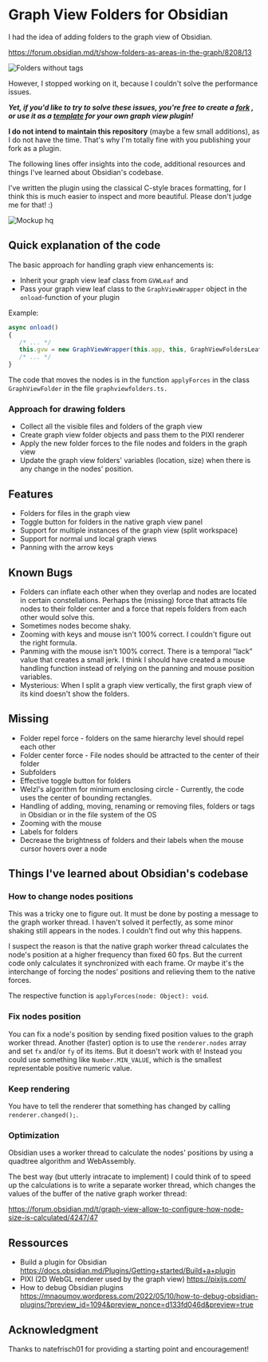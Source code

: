 # Graph View Folders for Obsidian

I had the idea of adding folders to the graph view of Obsidian.

https://forum.obsidian.md/t/show-folders-as-areas-in-the-graph/8208/13

![Folders without tags](https://github.com/user-attachments/assets/4275d140-554a-4b65-9bb8-a80145384c77)

However, I stopped working on it, because I couldn't solve the performance issues.

***Yet, if you'd like to try to solve these issues, you're free to create a [fork](https://docs.github.com/en/pull-requests/collaborating-with-pull-requests/working-with-forks/fork-a-repo) , or use it as a [template](https://docs.github.com/en/repositories/creating-and-managing-repositories/creating-a-repository-from-a-template#creating-a-repository-from-a-template) for your own graph view plugin!***

**I do not intend to maintain this repository** (maybe a few small additions), as I do not have the time. That's why I'm totally fine with you publishing your fork as a plugin.

The following lines offer insights into the code, additional resources and things I've learned about Obsidian's codebase.

I've written the plugin using the classical C-style braces formatting, for I think this is much easier to inspect and more beautiful. Please don't judge me for that! :)

![Mockup hq](https://github.com/user-attachments/assets/049782ae-7c66-495d-8449-da753cbf0813)

## Quick explanation of the code

The basic approach for handling graph view enhancements is:
- Inherit your graph view leaf class from `GVWLeaf` and 
- Pass your graph view leaf class to the `GraphViewWrapper` object in the `onload`-function of your plugin

Example:

``` typescript
async onload()
{ 
   /* ... */
   this.gvw = new GraphViewWrapper(this.app, this, GraphViewFoldersLeaf);
   /* ... */
}
```

The code that moves the nodes is in the function `applyForces` in the class `GraphViewFolder` in the file `graphviewfolders.ts.`

### Approach for drawing folders

- Collect all the visible files and folders of the graph view
- Create graph view folder objects and pass them to the PIXI renderer
- Apply the new folder forces to the file nodes and folders in the graph view
- Update the graph view folders' variables (location, size) when there is any change in the nodes' position.

## Features

- Folders for files in the graph view
- Toggle button for folders in the native graph view panel
- Support for multiple instances of the graph view (split workspace)
- Support for normal und local graph views
- Panning with the arrow keys

## Known Bugs

- Folders can inflate each other when they overlap and nodes are located in certain constellations. Perhaps the (missing) force that attracts file nodes to their folder center and a force that repels folders from each other would solve this.
- Sometimes nodes become shaky.
- Zooming with keys and mouse isn't 100% correct. I couldn't figure out the right formula.
- Panming with the mouse isn't 100% correct. There is a temporal “lack” value that creates a small jerk. I think I should have created a mouse handling function instead of relying on the panning and mouse position variables.
- Mysterious: When I split a graph view vertically, the first graph view of its kind doesn't show the folders.

## Missing

- Folder repel force - folders on the same hierarchy level should repel each other
- Folder center force - File nodes should be attracted to the center of their folder
- Subfolders
- Effective toggle button for folders
- Welzl's algorithm for minimum enclosing circle - Currently, the code uses the center of bounding rectangles.
- Handling of adding, moving, renaming or removing files, folders or tags in Obsidian or in the file system of the OS
- Zooming with the mouse
- Labels for folders
- Decrease the brightness of folders and their labels when the mouse cursor hovers over a node

## Things I've learned about Obsidian's codebase

### How to change nodes positions

This was a tricky one to figure out. It must be done by posting a message to the graph worker thread. I haven't solved it perfectly, as some minor shaking still appears in the nodes. I couldn't find out why this happens.

I suspect the reason is that the native graph worker thread calculates the node's position at a higher frequency than fixed 60 fps. But the current code only calculates it synchronized with each frame. Or maybe it's the interchange of forcing the nodes' positions and relieving them to the native forces.

The respective function is `applyForces(node: Object): void`.
### Fix nodes position

   You can fix a node's position by sending fixed position values to the graph worker thread. Another (faster) option is to use the `renderer.nodes` array and set `fx` and/or `fy` of its items.
   But it doesn't work with `0`! Instead you could use something like `Number.MIN_VALUE`, which is the smallest representable positive numeric value.
### Keep rendering

You have to tell the renderer that something has changed by calling `renderer.changed();`.
### Optimization

Obsidian uses a worker thread to calculate the nodes' positions by using a quadtree algorithm and WebAssembly.

The best way (but utterly intracate to implement) I could think of to speed up the calculations is to write a separate worker thread, which changes the values of the buffer of the native graph worker thread:

https://forum.obsidian.md/t/graph-view-allow-to-configure-how-node-size-is-calculated/4247/47
## Ressources

- Build a plugin for Obsidian
  https://docs.obsidian.md/Plugins/Getting+started/Build+a+plugin
- PIXI (2D WebGL renderer used by the graph view)
  https://pixijs.com/
- How to debug Obsidian plugins 
  https://mnaoumov.wordpress.com/2022/05/10/how-to-debug-obsidian-plugins/?preview_id=1094&preview_nonce=d133fd046d&preview=true

## Acknowledgment

Thanks to natefrisch01 for providing a starting point and encouragement!
